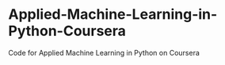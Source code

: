 # Applied-Machine-Learning-in-Python-Coursera
Code for Applied Machine Learning in Python on Coursera
